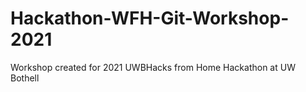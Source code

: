 # Hackathon-WFH-Git-Workshop-2021
Workshop created for 2021 UWBHacks from Home Hackathon at UW Bothell
